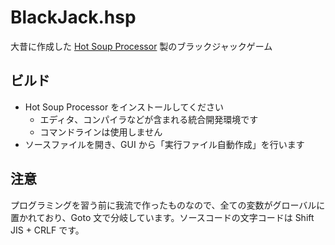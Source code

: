 # BlackJack.hsp

大昔に作成した [Hot Soup Processor](https://hsp.tv/) 製のブラックジャックゲーム

## ビルド

- Hot Soup Processor をインストールしてください
  - エディタ、コンパイラなどが含まれる統合開発環境です
  - コマンドラインは使用しません
- ソースファイルを開き、GUI から「実行ファイル自動作成」を行います

## 注意

プログラミングを習う前に我流で作ったものなので、全ての変数がグローバルに置かれており、Goto 文で分岐しています。ソースコードの文字コードは Shift JIS + CRLF です。
